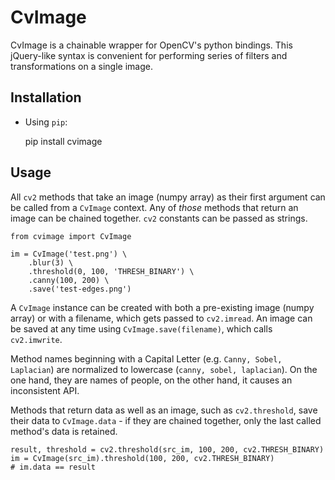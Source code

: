 # CvImage

CvImage is a chainable wrapper for OpenCV's python bindings. This jQuery-like syntax is convenient for performing series of filters and transformations on a single image.

## Installation

- Using ``pip``:

	pip install cvimage


## Usage

All ``cv2`` methods that take an image (numpy array) as their first argument can be called from a ``CvImage`` context. Any of *those* methods that return an image can be chained together. ``cv2`` constants can be passed as strings.


	from cvimage import CvImage

	im = CvImage('test.png') \
		.blur(3) \
		.threshold(0, 100, 'THRESH_BINARY') \
		.canny(100, 200) \
		.save('test-edges.png')


A ``CvImage`` instance can be created with both a pre-existing image (numpy array) or with a filename, which gets passed to ``cv2.imread``. An image can be saved at any time using ``CvImage.save(filename)``, which calls ``cv2.imwrite``.

Method names beginning with a Capital Letter (e.g. ``Canny, Sobel, Laplacian``) are normalized to lowercase (``canny, sobel, laplacian``). On the one hand, they are names of people, on the other hand, it causes an inconsistent API.

Methods that return data as well as an image, such as ``cv2.threshold``, save their data to ``CvImage.data`` - if they are chained together, only the last called method's data is retained.
	

	result, threshold = cv2.threshold(src_im, 100, 200, cv2.THRESH_BINARY)
	im = CvImage(src_im).threshold(100, 200, cv2.THRESH_BINARY)
	# im.data == result

